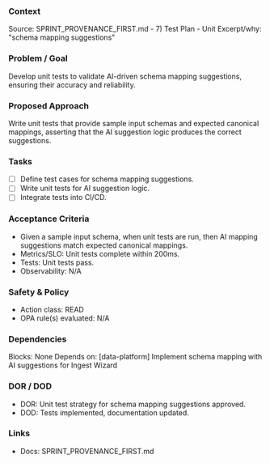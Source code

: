 ### Context
Source: SPRINT_PROVENANCE_FIRST.md - 7) Test Plan - Unit
Excerpt/why: "schema mapping suggestions"

### Problem / Goal
Develop unit tests to validate AI-driven schema mapping suggestions, ensuring their accuracy and reliability.

### Proposed Approach
Write unit tests that provide sample input schemas and expected canonical mappings, asserting that the AI suggestion logic produces the correct suggestions.

### Tasks
- [ ] Define test cases for schema mapping suggestions.
- [ ] Write unit tests for AI suggestion logic.
- [ ] Integrate tests into CI/CD.

### Acceptance Criteria
- Given a sample input schema, when unit tests are run, then AI mapping suggestions match expected canonical mappings.
- Metrics/SLO: Unit tests complete within 200ms.
- Tests: Unit tests pass.
- Observability: N/A

### Safety & Policy
- Action class: READ
- OPA rule(s) evaluated: N/A

### Dependencies
Blocks: None
Depends on: [data-platform] Implement schema mapping with AI suggestions for Ingest Wizard

### DOR / DOD
- DOR: Unit test strategy for schema mapping suggestions approved.
- DOD: Tests implemented, documentation updated.

### Links
- Docs: SPRINT_PROVENANCE_FIRST.md
